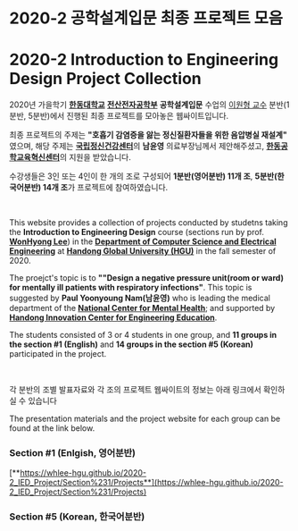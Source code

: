 # 2020-2 공학설계입문 최종 프로젝트 모음
# 2020-2 Introduction to Engineering Design Project Collection

2020년 가을학기 [**한동대학교**](https://www.handong.edu/) [**전산전자공학부**](http://csee.handong.edu/) **공학설계입문** 수업의 [이원형 교수](https://sites.google.com/site/leestation/) 분반(1분반, 5분반)에서 진행된 최종 프로젝트를 모아놓은 웹싸이트입니다.

최종 프로젝트의 주제는 **"호흡기 감염증을 앓는 정신질환자들을 위한 음압병실 재설계"** 였으며, 해당 주제는 [**국립정신건강센터**](http://www.ncmh.go.kr/ncmh/main.do)의 **남윤영** 의료부장님께서 제안해주셨고, [**한동공학교육혁신센터**](http://hicee.handong.edu/)의 지원을 받았습니다.

수강생들은 3인 또는 4인이 한 개의 조로 구성되어 **1분반(영어분반) 11개 조**, **5분반(한국어분반) 14개 조**가 프로젝트에 참여하였습니다.

<br/>

This website provides a collection of projects conducted by studetns taking the **Introduction to Engineering Design** course (sections run by prof. [**WonHyong Lee**](https://sites.google.com/site/leestation/)) in the [**Department of Computer Science and Electrical Engineering**](http://csee.handong.edu/) at [**Handong Global University (HGU)**](https://www.handong.edu/) in the fall semester of 2020.

The proejct's topic is to **""Design a negative pressure unit(room or ward) for mentally ill patients with respiratory infections"**. This topic is suggested by **Paul Yoonyoung Nam(남윤영)** who is leading the medical department of the [**National Center for Mental Health**](http://www.ncmh.go.kr/ncmh/main.do); and supported by [**Handong Innovation Center for Engineering Education**](http://hicee.handong.edu/).

The students consisted of 3 or 4 students in one group, and **11 groups in the section #1 (English)** and **14 groups in the section #5 (Korean)** participated in the project.

<br/>

각 분반의 조별 발표자료와 각 조의 프로젝트 웹싸이트의 정보는 아래 링크에서 확인하실 수 있습니다

The presentation materials and the project website for each group can be found at the link below.

### Section #1 (Enlgish, 영어분반)
[**https://whlee-hgu.github.io/2020-2_IED_Project/Section%231/Projects**](https://whlee-hgu.github.io/2020-2_IED_Project/Section%231/Projects)

### Section #5 (Korean, 한국어분반)
